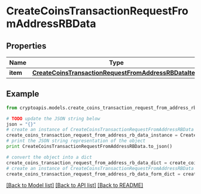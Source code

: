 # CreateCoinsTransactionRequestFromAddressRBData


## Properties
Name | Type | Description | Notes
------------ | ------------- | ------------- | -------------
**item** | [**CreateCoinsTransactionRequestFromAddressRBDataItem**](CreateCoinsTransactionRequestFromAddressRBDataItem.md) |  | 

## Example

```python
from cryptoapis.models.create_coins_transaction_request_from_address_rb_data import CreateCoinsTransactionRequestFromAddressRBData

# TODO update the JSON string below
json = "{}"
# create an instance of CreateCoinsTransactionRequestFromAddressRBData from a JSON string
create_coins_transaction_request_from_address_rb_data_instance = CreateCoinsTransactionRequestFromAddressRBData.from_json(json)
# print the JSON string representation of the object
print CreateCoinsTransactionRequestFromAddressRBData.to_json()

# convert the object into a dict
create_coins_transaction_request_from_address_rb_data_dict = create_coins_transaction_request_from_address_rb_data_instance.to_dict()
# create an instance of CreateCoinsTransactionRequestFromAddressRBData from a dict
create_coins_transaction_request_from_address_rb_data_form_dict = create_coins_transaction_request_from_address_rb_data.from_dict(create_coins_transaction_request_from_address_rb_data_dict)
```
[[Back to Model list]](../README.md#documentation-for-models) [[Back to API list]](../README.md#documentation-for-api-endpoints) [[Back to README]](../README.md)


